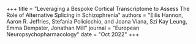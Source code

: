 +++
title = "Leveraging a Bespoke Cortical Transcriptome to Assess The Role of Alternative Splicing in Schizophrenia"
authors = "Eilis Hannon, Aaron R. Jeffries, Stefania Policicchio, and Joana Viana, Szi Kay Leung, Emma Dempster, Jonathan Mill"
journal = "European Neuropsychopharmacology"
date = "Oct 2022"
+++

